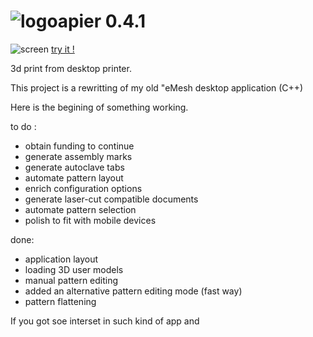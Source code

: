 # ![logo](https://github.com/s1pierro/Papier/blob/master/paperseed-icon.png "Papier logo")apier 0.4.1 

![screen](https://github.com/s1pierro/Papier/blob/master/Papier-sreen.jpg "Papier screenshot")
[try it !](https://s1pierro.github.io/Papier/)

3d print from desktop printer.

This project is a rewritting of my old "eMesh desktop application (C++)

Here is the begining of something working.


to do :

 - obtain funding to continue
 - generate assembly marks
 - generate autoclave tabs
 - automate pattern layout
 - enrich configuration options
 - generate laser-cut compatible documents
 - automate pattern selection
 - polish to fit with mobile devices

done:

 - application layout
 - loading 3D user models
 - manual pattern editing
 - added an alternative pattern editing mode (fast way) 
 - pattern flattening
 
If you got soe interset in such kind of app and


	 
